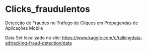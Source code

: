 # Clicks_fraudulentos
Detecção de Fraudes no Tráfego de Cliques em Propagandas de Aplicações Mobile

Data Set localizado no site:
https://www.kaggle.com/c/talkingdata-adtracking-fraud-detection/data
